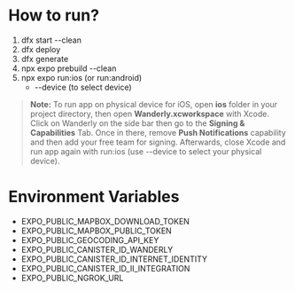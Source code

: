 # How to run?

1. dfx start --clean
2. dfx deploy
3. dfx generate
4. npx expo prebuild --clean
5. npx expo run:ios (or run:android)
   - --device (to select device)
  
> **Note:** To run app on physical device for iOS, open **ios** folder in your project directory, then open **Wanderly.xcworkspace** with Xcode. Click on Wanderly on the side bar then go to the **Signing & Capabilities** Tab. Once in there, remove **Push Notifications** capability and then add your free team for signing. Afterwards, close Xcode and run app again with run:ios (use --device to select your physical device).

# Environment Variables

- EXPO_PUBLIC_MAPBOX_DOWNLOAD_TOKEN
- EXPO_PUBLIC_MAPBOX_PUBLIC_TOKEN
- EXPO_PUBLIC_GEOCODING_API_KEY
- EXPO_PUBLIC_CANISTER_ID_WANDERLY
- EXPO_PUBLIC_CANISTER_ID_INTERNET_IDENTITY
- EXPO_PUBLIC_CANISTER_ID_II_INTEGRATION
- EXPO_PUBLIC_NGROK_URL
